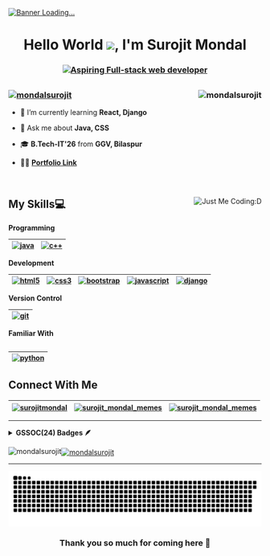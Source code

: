<a href="#" target="_blank" rel="noreferrer"><img src="https://www.digitalsolutionservices.com/img/services/web%20development.gif" alt="Banner Loading..."></img></a>
<h1 align="center">Hello World <a href="#" target="_blank" rel="noreferrer"><img src="https://media.tenor.com/nebZyl8oN7IAAAAi/wave-hello.gif" width="42" /></a>, I'm Surojit Mondal</h1>

<h3 align="center"><a href="#"><img src="https://readme-typing-svg.demolab.com?font=Fira+Code&weight=500&duration=4000&pause=1500&color=F7F7F7&center=true&vCenter=true&random=false&width=450&lines=Aspiring+Full-stack+web+developer;Solving+problems+using+technology...!;From+India+😊" alt="Aspiring Full-stack web developer" /></a></h3>

<h2></h2>

<h3 align="right"><a href="#" target="_blank" rel="noreferrer"><img align="right" src="https://github-readme-streak-stats.herokuapp.com/?user=mondalsurojit&theme=dark" alt="mondalsurojit" /></a></h3>

<h3 align="left"><a href="#" target="_blank" rel="noreferrer"><img src="https://komarev.com/ghpvc/?username=mondalsurojit&label=Profile%20Visits&color=f07d4c&style=plastic" alt="mondalsurojit" /></a></h3>

- 🌱 I’m currently learning **React, Django**

- 💬 Ask me about **Java, CSS**

- 🎓 **B.Tech-IT'26** from **GGV, Bilaspur**

- 👨‍💻 **<a href="https://mondalsurojit.github.io/Surojit/" target="_blank" rel="noreferrer">Portfolio Link</a>**

<br>

<h2></h2>


<a href="#" target="_blank" rel="noreferrer"> <img align="right" src="https://user-images.githubusercontent.com/68494604/120436157-39627380-c39c-11eb-89cf-58089fb1032d.gif" alt="Just Me Coding:D"></a>

<h2 align="left">My Skills💻</h2>

<strong align="left">Programming</strong>
<table>
<thead>
<tr>
<th><a href="#" target="_blank" rel="noreferrer"> <img src="https://cdn-icons-png.flaticon.com/512/226/226777.png" alt="java" width="40" height="40"/> </a></th>

<th><a href="#" target="_blank" rel="noreferrer"> <img src="https://cdn-icons-png.flaticon.com/512/6132/6132222.png" alt="c++" width="40" height="40"/> </a> </th>
</table>
</thead>
</tr>

<strong align="left">Development</strong>
<table>
<thead>
<tr>
<th><a href="#" target="_blank" rel="noreferrer"> <img src="https://cdn-icons-png.flaticon.com/128/226/226269.png" alt="html5" width="32" height="32"/> </a> </th>

<th><a href="#" target="_blank" rel="noreferrer"> <img src="https://cdn-icons-png.flaticon.com/512/732/732190.png" alt="css3" width="32" height="32"/> </a> </th>

<th><a href="#" target="_blank" rel="noreferrer"> <img src="https://getbootstrap.com/docs/5.2/assets/brand/bootstrap-logo-shadow.png" alt="bootstrap" width="40" height="40"/> </a></th> 

<th><a href="#" target="_blank" rel="noreferrer"> <img src="https://encrypted-tbn0.gstatic.com/images?q=tbn:ANd9GcScCg8JqsAywWcx9yXjTjj7b-E-nPKbASsjpg&usqp=CA" alt="javascript" width="35" height="35"/> </a></th> 

<th><a href="#" target="_blank" rel="noreferrer"> <img src="https://cdn.worldvectorlogo.com/logos/django.svg" alt="django" width="38" height="37"/> </a></th>
</tr>
</thead>
</table>

<strong align="left">Version Control</strong>
<table>
<thead>
<tr>
<th><a href="#" target="_blank" rel="noreferrer"> <img src="https://www.vectorlogo.zone/logos/git-scm/git-scm-icon.svg" alt="git" width="40" height="40"/> </a> </th>
<table>
<thead>
<tr>

<strong align="left">Familiar With</strong>
<table>
<thead>
<tr>
<th><a href="#" target="_blank" rel="noreferrer"> <img src="https://upload.wikimedia.org/wikipedia/commons/thumb/c/c3/Python-logo-notext.svg/1869px-Python-logo-notext.svg.png" alt="python" width="40" height="40"/> </a> </th>
</table>
</thead>
</tr>

<h2 align="left">Connect With Me</h2>
<table>
<thead>
<tr>
<th><a href="https://linkedin.com/in/surojitmondal" target="_blank"><img align="center" src="https://cdn-icons-png.flaticon.com/512/174/174857.png" alt="surojitmondal" height="30" width="30" /></a></th>

<th><a href="https://instagram.com/surojit_mondal_memes" target="_blank"><img align="center" src="https://png.pngtree.com/png-vector/20221018/ourmid/pngtree-instagram-icon-png-image_6315974.png" alt="surojit_mondal_memes" height="34" width="34" /></a></th>

<th><a href="mailto:surojitmondalit@gmail.com?subject=From%20GitHub" target="_blank"><img align="center" src="https://cdn-icons-png.flaticon.com/512/281/281769.png" alt="surojit_mondal_memes" height="36" width="34" /></a></th>
</table>
</thead>
</tr>
<hr>

<details>	
 <summary><b>GSSOC(24) Badges 🪶</b></summary><br>
<div style='display:flex; align-items:center; gap: 20px;' align='center'><a href="https://gssoc.girlscript.tech/leaderboard">
  <img src="https://gssoc.girlscript.tech/badges/postman.png?imwidth=256" width="100px" height="100px" alt="Postman Student Expert Badge"/>
  <img src="https://gssoc.girlscript.tech/badges/1.png?imwidth=256" width="100px" height="100px" alt="Explorer Badge" />
  <img src="https://gssoc.girlscript.tech/badges/2.png?imwidth=256" width="100px" height="100px" alt="Adventurer Badge"/>
  <img src="https://gssoc.girlscript.tech/badges/3.png?imwidth=256" width="100px" height="100px" alt="Trailblazer Badge"/>
  <img src="https://gssoc.girlscript.tech/badges/4.png?imwidth=256" width="100px" height="100px" alt="Summit Seeker Badge"/>
  <img src="https://gssoc.girlscript.tech/badges/5.png?imwidth=256" width="100px" height="100px" alt="Champion Badge"/>
<!--   <img src="https://gssoc.girlscript.tech/badges/6.png?imwidth=256" width="105px" height="105px" alt="Innovator Badge"/>
  <img src="https://gssoc.girlscript.tech/badges/7.png?imwidth=256" width="100px" height="100px" alt="Conqueror Badge"/>
  <img src="https://gssoc.girlscript.tech/badges/8.png?imwidth=256" width="100px" height="100px" alt="Legend Badge"/> -->
</a>
</div>
</details>

<p><a href="#" target="_blank" rel="noreferrer"><img align="left" src="https://github-readme-stats.vercel.app/api/top-langs?username=mondalsurojit&show_icons=true&theme=dark&title_color=f07d4c&text_color=FFFFFF&locale=en&layout=compact" alt="mondalsurojit" /></a></p>

<p><a href="#" target="_blank" rel="noreferrer"><img align="center" src="https://github-readme-stats.vercel.app/api?username=mondalsurojit&show_icons=true&theme=dark&title_color=f07d4c&text_color=ffffff&locale=en" alt="mondalsurojit" /></a></p>

<hr>
<p><a href="#" target="_blank" rel="noreferrer"><img align="center" src="githubgridsnake.svg" alt="Watch a snake eat my contribution activity🐍" /></a></p>

<h3 align="center">Thank you so much for coming here 🙏</h3>
